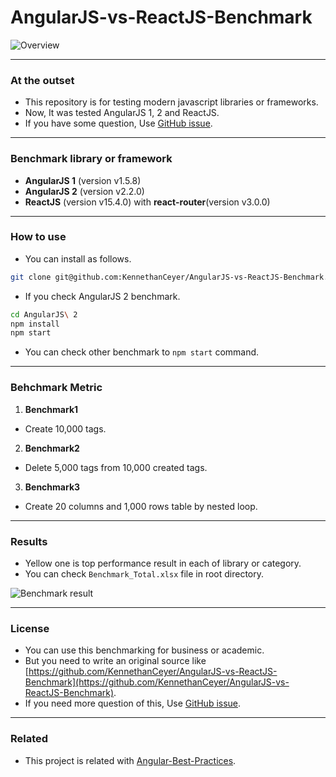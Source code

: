 # AngularJS-vs-ReactJS-Benchmark

![Overview](http://www.nhpcw.com/upload/benchmark_overview_112216083259.png)

----

### At the outset

- This repository is for testing modern javascript libraries or frameworks.
- Now, It was tested AngularJS 1, 2 and ReactJS.
- If you have some question, Use [GitHub issue](https://github.com/KennethanCeyer/AngularJS-vs-ReactJS-Benchmark).

----

### Benchmark library or framework

- **AngularJS 1** (version v1.5.8)
- **AngularJS 2** (version v2.2.0)
- **ReactJS** (version v15.4.0) with **react-router**(version v3.0.0)

----

### How to use

- You can install as follows.

 ```bash
 git clone git@github.com:KennethanCeyer/AngularJS-vs-ReactJS-Benchmark.git
```

- If you check AngularJS 2  benchmark.

 ```bash
 cd AngularJS\ 2
 npm install
 npm start
```

- You can check other benchmark to `npm start` command.

----

### Behchmark Metric

1. **Benchmark1**

 - Create 10,000 tags.
 
2. **Benchmark2**

 - Delete 5,000 tags from 10,000 created tags.
 
3. **Benchmark3**

 - Create 20 columns and 1,000 rows table by nested loop.
 
----
 
### Results

- Yellow one is top performance result in each of library or category.
- You can check `Benchmark_Total.xlsx` file in root directory.

 ![Benchmark result](http://www.nhpcw.com/upload/specs_112216074921.png)
 
----
 
### License

- You can use this benchmarking for business or academic.
- But you need to write an original source like [https://github.com/KennethanCeyer/AngularJS-vs-ReactJS-Benchmark](https://github.com/KennethanCeyer/AngularJS-vs-ReactJS-Benchmark).
- If you need more question of this, Use [GitHub issue](https://github.com/KennethanCeyer/AngularJS-vs-ReactJS-Benchmark).

----

### Related

- This project is related with [Angular-Best-Practices](https://github.com/KennethanCeyer/AngularJS-Best-Practices).
